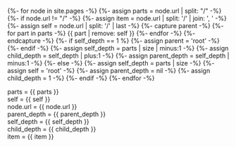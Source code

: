 ---
---

{%- for node in site.pages -%}
{%- assign parts = node.url | split: "/" -%}
{%- if node.url != "/" -%}
{%- assign item = node.url | split: '/' | join: ', ' -%}
{%- assign self = node.url | split: '/' | last -%}
{%- capture parent -%}
  {%- for part in parts -%}
  {{ part | remove: self }}
  {%- endfor -%}
{%- endcapture -%}
{%- if self_depth == 1 %}
{%- assign parent = 'root' -%}
{%- endif -%}
{%- assign self_depth = parts | size | minus:1 -%}
{%- assign child_depth = self_depth | plus:1 -%}
{%- assign parent_depth = self_depth | minus:1 -%}
{%- else -%}
{%- assign self_depth = parts | size -%}
{%- assign self = 'root' -%}
{%- assign parent_depth = nil -%}
{%- assign child_depth = 1 -%}
{%- endif -%}
{%- endfor -%}

parts = {{ parts }} <br>
self = {{ self }} <br>
node.url = {{ node.url }} <br>
parent_depth = {{ parent_depth }} <br>
self_depth = {{ self_depth }} <br>
child_depth = {{ child_depth }} <br>
item = {{ item }} <br>

